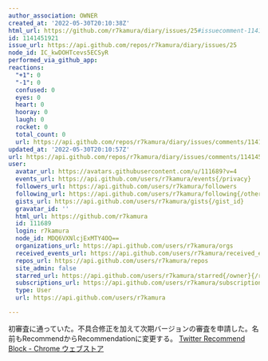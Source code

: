 ```yaml
---
author_association: OWNER
created_at: '2022-05-30T20:10:38Z'
html_url: https://github.com/r7kamura/diary/issues/25#issuecomment-1141451921
id: 1141451921
issue_url: https://api.github.com/repos/r7kamura/diary/issues/25
node_id: IC_kwDOHTcevs5ECSyR
performed_via_github_app: 
reactions:
  "+1": 0
  "-1": 0
  confused: 0
  eyes: 0
  heart: 0
  hooray: 0
  laugh: 0
  rocket: 0
  total_count: 0
  url: https://api.github.com/repos/r7kamura/diary/issues/comments/1141451921/reactions
updated_at: '2022-05-30T20:10:57Z'
url: https://api.github.com/repos/r7kamura/diary/issues/comments/1141451921
user:
  avatar_url: https://avatars.githubusercontent.com/u/111689?v=4
  events_url: https://api.github.com/users/r7kamura/events{/privacy}
  followers_url: https://api.github.com/users/r7kamura/followers
  following_url: https://api.github.com/users/r7kamura/following{/other_user}
  gists_url: https://api.github.com/users/r7kamura/gists{/gist_id}
  gravatar_id: ''
  html_url: https://github.com/r7kamura
  id: 111689
  login: r7kamura
  node_id: MDQ6VXNlcjExMTY4OQ==
  organizations_url: https://api.github.com/users/r7kamura/orgs
  received_events_url: https://api.github.com/users/r7kamura/received_events
  repos_url: https://api.github.com/users/r7kamura/repos
  site_admin: false
  starred_url: https://api.github.com/users/r7kamura/starred{/owner}{/repo}
  subscriptions_url: https://api.github.com/users/r7kamura/subscriptions
  type: User
  url: https://api.github.com/users/r7kamura

---
```

初審査に通っていた。不具合修正を加えて次期バージョンの審査を申請した。名前もRecommendからRecommendationに変更する。
[Twitter Recommend Block - Chrome ウェブストア](https://chrome.google.com/webstore/detail/twitter-recommend-block/ekhgcgpangmhninpoeefefbcepiohaod?hl=ja&authuser=0)